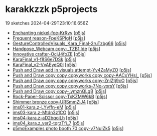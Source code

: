# karakkzzk p5projects
19 sketches 2024-04-29T23:10:16.656Z

- [Enchanting nickel-foe-KrRvv](./p5projects/Enchanting%20nickel-foe-KrRvv) [[p5js](https://editor.p5js.org/karakkzzk/sketches/foe-KrRvv)]
- [Frequent reason-FpeKSPIgH](./p5projects/Frequent%20reason-FpeKSPIgH) [[p5js](https://editor.p5js.org/karakkzzk/sketches/FpeKSPIgH)]
- [GestureControlledVisuals\_Kara\_Final-2ruTzbg66](./p5projects/GestureControlledVisuals_Kara_Final-2ruTzbg66) [[p5js](https://editor.p5js.org/karakkzzk/sketches/2ruTzbg66)]
- [Handpose\_Webcam copy-\_TZB1IIde](./p5projects/Handpose_Webcam%20copy-_TZB1IIde) [[p5js](https://editor.p5js.org/karakkzzk/sketches/_TZB1IIde)]
- [Innovative crafter-OcjJ4foZE](./p5projects/Innovative%20crafter-OcjJ4foZE) [[p5js](https://editor.p5js.org/karakkzzk/sketches/OcjJ4foZE)]
- [KaraFinal\_v1-f8S6e7DSk](./p5projects/KaraFinal_v1-f8S6e7DSk) [[p5js](https://editor.p5js.org/karakkzzk/sketches/f8S6e7DSk)]
- [KaraFinal\_v2-VvAEyeQ0l](./p5projects/KaraFinal_v2-VvAEyeQ0l) [[p5js](https://editor.p5js.org/karakkzzk/sketches/VvAEyeQ0l)]
- [Push and Draw add in visuals attempt-Yv4ZaMyZO](./p5projects/Push%20and%20Draw%20add%20in%20visuals%20attempt-Yv4ZaMyZO) [[p5js](https://editor.p5js.org/karakkzzk/sketches/Yv4ZaMyZO)]
- [Push and Draw copy copy copyworks copy copy-AACxYHsl\_](./p5projects/Push%20and%20Draw%20copy%20copy%20copyworks%20copy%20copy-AACxYHsl_) [[p5js](https://editor.p5js.org/karakkzzk/sketches/AACxYHsl_)]
- [Push and Draw copy copy copyworks copy-ZnlZtj9cO](./p5projects/Push%20and%20Draw%20copy%20copy%20copyworks%20copy-ZnlZtj9cO) [[p5js](https://editor.p5js.org/karakkzzk/sketches/ZnlZtj9cO)]
- [Push and Draw copy copy copyworks-7No-vxrsY](./p5projects/Push%20and%20Draw%20copy%20copy%20copyworks-7No-vxrsY) [[p5js](https://editor.p5js.org/karakkzzk/sketches/7No-vxrsY)]
- [Push and Draw copy copy-\_ymznQLgB](./p5projects/Push%20and%20Draw%20copy%20copy-_ymznQLgB) [[p5js](https://editor.p5js.org/karakkzzk/sketches/_ymznQLgB)]
- [Rock-Paper-Scissor copy-TxKZMW6kB](./p5projects/Rock-Paper-Scissor%20copy-TxKZMW6kB) [[p5js](https://editor.p5js.org/karakkzzk/sketches/TxKZMW6kB)]
- [Shimmer bronze copy-URSmmZlJ4](./p5projects/Shimmer%20bronze%20copy-URSmmZlJ4) [[p5js](https://editor.p5js.org/karakkzzk/sketches/URSmmZlJ4)]
- [ims01-kara.z-LYvffn-eM](./p5projects/ims01-kara.z-LYvffn-eM) [[p5js](https://editor.p5js.org/karakkzzk/sketches/LYvffn-eM)]
- [ims03-kara.z-Mtdn3z1CO](./p5projects/ims03-kara.z-Mtdn3z1CO) [[p5js](https://editor.p5js.org/karakkzzk/sketches/Mtdn3z1CO)]
- [ims04-kara.z-aD2bqoiLh](./p5projects/ims04-kara.z-aD2bqoiLh) [[p5js](https://editor.p5js.org/karakkzzk/sketches/aD2bqoiLh)]
- [ims04\_kara.z\_ver2-tqrzTfi\_7](./p5projects/ims04_kara.z_ver2-tqrzTfi_7) [[p5js](https://editor.p5js.org/karakkzzk/sketches/tqrzTfi_7)]
- [p5moExamples photo booth 70 copy-v7NuIZk5](./p5projects/p5moExamples%20photo%20booth%2070%20copy-v7NuIZk5) [[p5js](https://editor.p5js.org/karakkzzk/sketches/-v7NuIZk5)]